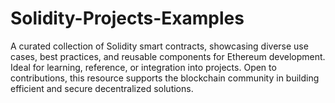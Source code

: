 # Solidity-Projects-Examples
A curated collection of Solidity smart contracts, showcasing diverse use cases, best practices, and reusable components for Ethereum development. Ideal for learning, reference, or integration into projects. Open to contributions, this resource supports the blockchain community in building efficient and secure decentralized solutions.
